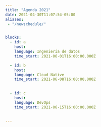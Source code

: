 ```yaml
---
title: "Agenda 2021"
date: 2021-04-30T11:07:54-05:00
aliases: 
 - "/newschedule/"


blocks: 
  - id: a
    host: 
    language: Ingeniería de datos
    time_start: 2021-06-01T16:00:00.000Z

  - id: b
    host:
    language: Cloud Native
    time_start: 2021-06-08T16:00:00.000Z
    

  - id: c
    host: 
    language: DevOps
    time_start: 2021-06-15T16:00:00.000Z

 
---
```





